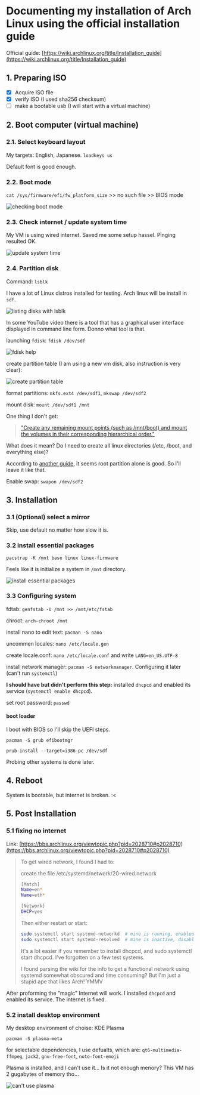 # Documenting my installation of Arch Linux using the official installation guide

Official guide: [https://wiki.archlinux.org/title/Installation_guide](https://wiki.archlinux.org/title/Installation_guide)

## 1. Preparing ISO

- [x] Acquire ISO file
- [x] verify ISO (I used sha256 checksum)
- [ ] make a bootable usb (I will start with a virtual machine)

## 2. Boot computer (virtual machine)

### 2.1. Select keyboard layout

My targets: English, Japanese. `loadkeys us`

Default font is good enough.

### 2.2. Boot mode

`cat /sys/firmware/efi/fw_platform_size` >> no such file >> BIOS mode

![checking boot mode](screenshots\2_1.png)

### 2.3. Check internet / update system time

My VM is using wired internet. Saved me some setup hassel. Pinging resulted OK.

![update system time](screenshots\2_3.png)

### 2.4. Partition disk

Command: `lsblk`

I have a lot of Linux distros installed for testing. Arch linux will be install in `sdf`.

![listing disks with lsblk](screenshots\2_4.png)

In some YouTube video there is a tool that has a graphical user interface displayed in command line form. Donno what tool is that.

launching `fdisk`: `fdisk /dev/sdf`

![fdisk help](screenshots\2_4b.png)

create partition table (I am using a new vm disk, also instruction is very clear):

![create partition table](screenshots\2_4a.png)

format partitions: `mkfs.ext4 /dev/sdf1`, `mkswap /dev/sdf2`

mount disk: `mount /dev/sdf1 /mnt`

One thing I don't get: 
> ["Create any remaining mount points (such as /mnt/boot) and mount the volumes in their corresponding hierarchical order."](https://wiki.archlinux.org/title/Installation_guide#Mount_the_file_systems)

What does it mean? Do I need to create all linux directories (/etc, /boot, and everything else)?

According to [another guide](https://linuxiac.com/arch-linux-install/#6-create-file-system), it seems root partition alone is good. So I'll leave it like that.

Enable swap: `swapon /dev/sdf2`

## 3. Installation

### 3.1 (Optional) select a mirror

Skip, use default no matter how slow it is.

### 3.2 install essential packages

`pacstrap -K /mnt base linux linux-firmware`

Feels like it is initialize a system in `/mnt` directory.

![install essential packages](screenshots\3_2.png)

### 3.3 Configuring system

fdtab: `genfstab -U /mnt >> /mnt/etc/fstab`

chroot: `arch-chroot /mnt`

install nano to edit text: `pacman -S nano`

uncommen locales: `nano /etc/locale.gen`

create locale.conf: `nano /etc/locale.conf` and write `LANG=en_US.UTF-8`

install network manager: `pacman -S networkmanager`. Configuring it later (can't run `systemctl`)

**I should have but didn't perform this step:** installed `dhcpcd` and enabled its service (`systemctl enable dhcpcd`).

set root password: `passwd`

#### boot loader

I boot with BIOS so I'll skip the UEFI steps.

`pacman -S grub efibootmgr`

`prub-install --target=i386-pc /dev/sdf`

Probing other systems is done later.

## 4. Reboot

System is bootable, but internet is broken. :<

## 5. Post Installation

### 5.1 fixing no internet

Link: [https://bbs.archlinux.org/viewtopic.php?pid=2028710#p2028710](https://bbs.archlinux.org/viewtopic.php?pid=2028710#p2028710)

> To get wired network, I found I had to:
>
> create the file /etc/systemd/network/20-wired.network
>
>```bash
>[Match]
>Name=en*
>Name=eth*
>
>[Network]
>DHCP=yes
>```
>
> Then either restart or start:
>
>```bash
>sudo systemctl start systemd-networkd  # mine is running, enabled, run "restart"
>sudo systemctl start systemd-resolved  # mine is inactive, disabled, run "start"
>```
>
>It's a lot easier if you remember to install dhcpcd, and sudo systemctl start dhcpcd. I've forgotten on a few test systems.
>
>I found parsing the wiki for the info to get a functional network using systemd somewhat obscured and time consuming? But I'm just a stupid ape that likes Arch! YMMV

After proforming the "magic" Internet will work. I installed `dhcpcd` and enabled its service. The internet is fixed.

### 5.2 install desktop environment

My desktop environment of choise: KDE Plasma

`pacman -S plasma-meta`

for selectable dependencies, I use defualts, which are: `qt6-multimedia-ffmpeg`, `jack2`, `gnu-free-font`, `noto-font-emoji`

Plasma is installed, and I can't use it... Is it not enough menory? This VM has 2 gugabytes of memory tho...

![can't use plasma](screenshots/5_2a.png)
